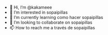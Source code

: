 - 👋 Hi, I’m @kakameee
- 👀 I’m interested in sopaipillas
- 🌱 I’m currently learning como hacer sopaipillas
- 💞️ I’m looking to collaborate on sopaipillas
- 📫 How to reach me a través de sopaipillas 

<!---
kakameee/kakameee is a ✨ special ✨ repository because its `README.md` (this file) appears on your GitHub profile.
You can click the Preview link to take a look at your changes.
--->

